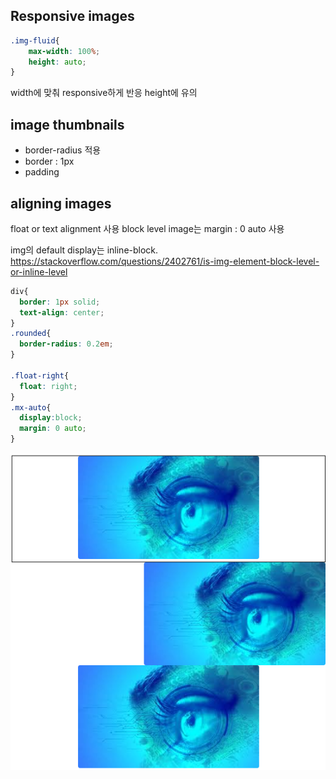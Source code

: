 
## Responsive images

```css
.img-fluid{
    max-width: 100%;
    height: auto;
}
```
width에 맞춰 responsive하게 반응
height에 유의

## image thumbnails

- border-radius 적용
- border : 1px
- padding

## aligning images

float or text alignment 사용
block level image는 margin : 0 auto 사용

img의 default display는 inline-block.
https://stackoverflow.com/questions/2402761/is-img-element-block-level-or-inline-level

``` css
div{
  border: 1px solid;
  text-align: center;
}
.rounded{
  border-radius: 0.2em;
}

.float-right{
  float: right;
}
.mx-auto{
  display:block;
  margin: 0 auto;
}
```

![](2020-07-22-01-26-41.png)
